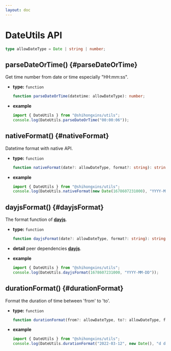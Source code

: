 ```yaml
---
layout: doc
---
```


# DateUtils API

```ts
type allowDateType = Date | string | number;
```

## parseDateOrTime() {#parseDateOrTime}

Get time number from date or time especially "HH:mm:ss".

- **type:** `function`

  ```ts
  function parseDateOrTime(datetime: allowDateType): number;
  ```

- **example**

  ```ts
  import { DateUtils } from "@shihongxins/utils";
  console.log(DateUtils.parseDateOrTime("00:00:06"));
  ```

## nativeFormat() {#nativeFormat}

Datetime format with native API.

- **type:** `function`

  ```ts
  function nativeFormat(date?: allowDateType, format?: string): string;
  ```

- **example**

  ```ts
  import { DateUtils } from "@shihongxins/utils";
  console.log(DateUtils.nativeFormat(new Date(1678607231000), "YYYY-MM-DD"));
  ```

## dayjsFormat() {#dayjsFormat}

The format function of [**dayjs**](https://day.js.org/en/).

- **type:** `function`

  ```ts
  function dayjsFormat(date?: allowDateType, format?: string): string;
  ```

- **detail**
  peer dependencies [**dayjs**](https://day.js.org/en/).

- **example**
  ```ts
  import { DateUtils } from "@shihongxins/utils";
  console.log(DateUtils.dayjsFormat(1678607231000, "YYYY-MM-DD"));
  ```

## durationFormat() {#durationFormat}

Format the duration of time between 'from' to 'to'.

- **type:** `function`

  ```ts
  function durationFormat(from?: allowDateType, to?: allowDateType, format?: string, pad0?: boolean): string;
  ```

- **example**
  ```ts
  import { DateUtils } from "@shihongxins/utils";
  console.log(DateUtils.durationFormat("2022-03-12", new Date(), "d days HH hours mm minutes ss seconds ago"));
  ```
